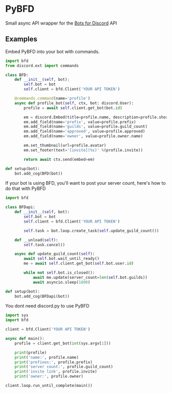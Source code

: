 # PyBFD

Small async API wrapper for the [Bots for Discord](https://botsfordiscord.com/) API

## Examples
Embed PyBFD into your bot with commands.

```py
import bfd
from discord.ext import commands

class BFD:
    def __init__(self, bot);
        self.bot = bot
        self.client = bfd.Client('YOUR API TOKEN')

    @commands.command(name='profile')
    async def profile_bot(self, ctx, bot: discord.User):
        profile = await self.client.get_bot(bot.id)

        em = discord.Embed(title=profile.name, description=profile.shortdesc)
        em.add_field(name='prefix', value=profile.prefix)
        em.add_field(name='guilds', value=profile.guild_count)
        em.add_field(name='approved', value=profile.approved)
        em.add_field(name='owner', value=profile.owner.name)

        em.set_thumbnail(url=profile.avatar)
        em.set_footer(text='[invite](%s)' %(profile.invite))

        return await ctx.send(embed=em)

def setup(bot):
    bot.add_cog(BFD(bot))
```

If your bot is using BFD, you'll want to post your server count, here's how to do that with PyBFD

```py
import bfd

class BFDapi:
    def __init__(self, bot):
        self.bot = bot
        self.client = bfd.Client('YOUR API TOKEN')

        self.task = bot.loop.create_task(self.update_guild_count())

    def __unload(self):
        self.task.cancel()

    async def update_guild_count(self):
        await self.bot.wait_until_ready()
        me = await self.client.get_bot(self.bot.user.id)

        while not self.bot.is_closed():
            await me.update(server_count=len(self.bot.guilds))
            await asyncio.sleep(1800)

def setup(bot):
    bot.add_cog(BFDapi(bot))
```

You dont need discord.py to use PyBFD

```py
import sys
import bfd

client = bfd.Client('YOUR API TOKEN')

async def main():
    profile = client.get_bot(int(sys.argv[1]))

    print(profile)
    print('name:', profile.name)
    print('prefixes:', profile.prefix)
    print('server count:', profile.guild_count)
    print('invite link', profile.invite)
    print('owner:', profile.owner)

client.loop.run_until_complete(main())
```

